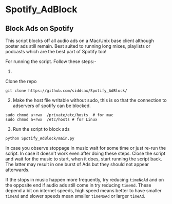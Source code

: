 # Spotify_AdBlock

## Block Ads on Spotify

This script blocks off all audio ads on a Mac/Unix base client although poster ads still remain. Best suited to running 
long mixes, playlists or podcasts which are the best part of Spotify too!

For running the script. Follow these steps:-

1.

Clone the repo

```
git clone https://github.com/siddsax/Spotify_AdBlock/
```

2. Make the host file writable without sudo, this is so that the connection to adservers of spotify can be blocked.

```
sudo chmod a+rwx  /private/etc/hosts  # for mac
sudo chmod a+rwx  /etc/hosts # for Linux
```

3. Run the script to block ads

```
python Spotify_AdBlock/main.py
```

In case you observe stoppage in music wait for some time or just re-run the script. In case it doesn't work even after doing 
these steps. Close the script and wait for the music to start, when it does, start running the script back. The latter may 
result in one burst of Ads but they should not appear afterwards. 

If the stops in music happen more frequently, try reducing `timeNoAd` and on the opposite end if audio ads still come in 
try reducing `timeAd`. These depend a bit on internet speeds, high speed means better to have smaller `timeAd` and slower speeds mean smaller `timeNoAd` or larger `timeAd`.  
